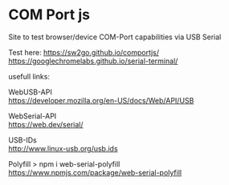 # COM Port js

Site to test browser/device COM-Port capabilities via USB Serial

Test here:
https://sw2go.github.io/comportjs/
https://googlechromelabs.github.io/serial-terminal/

usefull links:

WebUSB-API      
https://developer.mozilla.org/en-US/docs/Web/API/USB

WebSerial-API   
https://web.dev/serial/

USB-IDs         
http://www.linux-usb.org/usb.ids

Polyfill > npm i web-serial-polyfill        
https://www.npmjs.com/package/web-serial-polyfill






